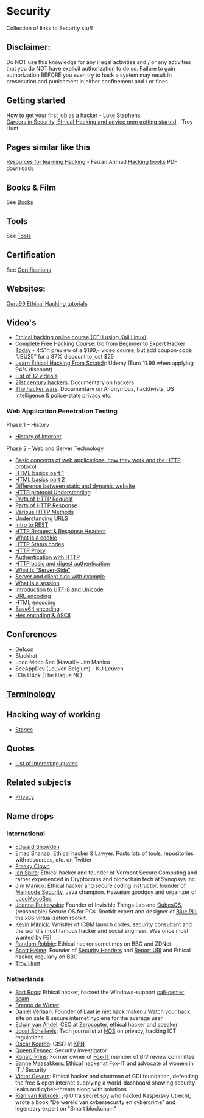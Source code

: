 # Security
Collection of links to Security stuff

## Disclaimer:
Do NOT use this knowledge for any illegal activities and / or any activities that you do NOT have explicit authorization to do so.
Failure to gain authorization BEFORE you even try to hack a system may result in prosecution and punishment in either confinement and / or fines.

## Getting started
[How to get your first job as a hacker](https://medium.com/@hakluke/how-to-get-your-first-job-as-a-hacker-7c1f5c4bf4b3) - Luke Stephens<br>
[Careers in Security, Ethical Hacking and advice onm getting started](https://www.troyhunt.com/careers-in-security-ethical-hacking-and-advice-on-where-to-get-started/) - Troy Hunt<br>

## Pages similar like this
[Resources for learning Hacking](https://github.com/faizann24/Resources-for-learning-Hacking) - Faizan Ahmad
[Hacking books](https://github.com/tanc7/hacking-books) PDF downloads

## Books & Film
See [Books](books/README.md)

## Tools
See [Tools](techniques/tools.md)

## Certification
See [Certifications](certifications/README.md)

## Websites:
[Guru99 Ethical Hacking tutorials](https://www.guru99.com/ethical-hacking-tutorials.html)

## Video's
* [Ethical hacking online course (CEH using Kali Linux)](https://www.youtube.com/playlist?list=PL_pOCSwlf9XkyacNSmF5ZtjeMeP4ap8KI)
* [Complete Free Hacking Course: Go from Beginner to Expert Hacker Today](https://www.youtube.com/watch?v=7nF2BAfWUEg) - 4:51h preview of a $199,- video course, but add coupon-code "JBU25" for a 87% discount to just $25
* [Learn Ethical Hacking From Scratch](https://www.udemy.com/learn-ethical-hacking-from-scratch/?siteID=Fh5UMknfYAU-BDE1hskMrSipfOtU44evZQ&LSNPUBID=Fh5UMknfYAU): Udemy (Euro 11.99 when applying 94% discount)
* [List of 12 video's](https://medium.com/quick-code/the-best-ethical-hacking-video-tutorials-for-everyone-e0cbd465b03c)
* [21st century hackers](https://www.youtube.com/watch?v=koi54cPRlhQ): Documentary on hackers
* [The hacker wars](https://www.youtube.com/watch?v=ku9edEKvGuY&): Documentary on Anonymous, hacktivists, US Intelligence & police-state privacy etc.

### Web Application Penetration Testing

Phase 1 – History

* [History of Internet](https://www.youtube.com/watch?v=9hIQjrMHTv4) 

Phase 2 – Web and Server Technology

* [Basic concepts of web applications, how they work and the HTTP protocol](https://www.youtube.com/watch?v=RsQ1tFLwldY)
* [HTML basics part 1](https://www.youtube.com/watch?v=p6fRBGI_BY0) 
* [HTML basics part 2](https://www.youtube.com/watch?v=Zs6lzuBVK2w) 
* [Difference between static and dynamic website](https://www.youtube.com/watch?v=hlg6q6OFoxQ)
* [HTTP protocol Understanding](https://www.youtube.com/watch?v=JFZMyhRTVt0)
* [Parts of HTTP Request](https://www.youtube.com/watch?v=pHFWGN-upGM)
* [Parts of HTTP Response](https://www.youtube.com/watch?v=c9sMNc2PrMU) 
* [Various HTTP Methods](https://www.youtube.com/watch?v=PO7D20HsFsY)
* [Understanding URLS](https://www.youtube.com/watch?v=5Jr-_Za5yQM)
* [Intro to REST](https://www.youtube.com/watch?v=YCcAE2SCQ6k)
* [HTTP Request & Response Headers](https://www.youtube.com/watch?v=vAuZwirKjWs) 
* [What is a cookie](https://www.youtube.com/watch?v=I01XMRo2ESg)
* [HTTP Status codes](https://www.youtube.com/watch?v=VLH3FMQ5BIQ)
* [HTTP Proxy](https://www.youtube.com/watch?v=qU0PVSJCKcs)
* [Authentication with HTTP](https://www.youtube.com/watch?v=GxiFXUFKo1M)
* [HTTP basic and digest authentication](https://www.youtube.com/watch?v=GOnhCbDhMzk) 
* [What is “Server-Side”](https://www.youtube.com/watch?v=JnCLmLO9LhA)
* [Server and client side with example](https://www.youtube.com/watch?v=DcBB2Fp8WNI) 
* [What is a session](https://www.youtube.com/watch?v=WV4DJ6b0jhg&t=202s)
* [Introduction to UTF-8 and Unicode](https://www.youtube.com/watch?v=sqPTR_v4qFA) 
* [URL encoding](https://www.youtube.com/watch?v=Z3udiqgW1VA) 
* [HTML encoding](https://www.youtube.com/watch?v=IiAfCLWpgII)
* [Base64 encoding](https://www.youtube.com/watch?v=8qkxeZmKmOY)
* [Hex encoding & ASCII](https://www.youtube.com/watch?v=WW2SaCMnHdU)  



## Conferences
* Defcon
* Blackhat
* Loco Moco Sec (Hawaii)- Jim Manico
* SecAppDev (Leuven Belgium) - KU Leuven
* D3n H4ck (The Hague NL)

## [Terminology](terminology/README.md)

## Hacking way of working
- [Stages](./techniques/stages)

## Quotes
* [List of interesting quotes](quotes.md)



## Related subjects
* [Privacy](privacy/README.md)

## Name drops

### International
* [Edward Snowden](https://twitter.com/snowden)
* [Emad Shanab](https://twitter.com/Alra3ees): Ethical hacker & Lawyer. Posts lots of tools, repositories with resources, etc. on Twitter
* [Freaky Clown](https://twitter.com/__freakyclown__)
* [Ian Spiro](https://twitter.com/RAPLPOSOW): Ethical hacker and founder of Vermont Secure Computing and rather experienced in Cryptocoins and blockchain tech at Synopsys Inc.
* [Jim Manico](https://twitter.com/manicode): Ethical hacker and secure coding instructor, founder of [Manicode Security](https://manicode.com/), Java champion. Hawaiian goodguy and organizer of [LocoMocoSec](https://locomocosec.com/)
* [Joanna Rutkowska](https://twitter.com/rootkovska): Founder of Invisible Things Lab and [QubesOS](https://twitter.com/QubesOS), (reasonable) Secure OS for PCs. Rootkit expert and designer of [Blue Pill](https://en.wikipedia.org/wiki/Blue_Pill_(software)), the x86 virtualization rootkit.
* [Kevin Mitnick](https://twitter.com/kevinmitnick): Whistler of ICBM launch codes, security consultant and the world's most famous hacker and social engineer. Was once most wanted by FBI
* [Random Robbie](https://twitter.com/Random_Robbie): Ethical hacker sometimes on BBC and ZDNet
* [Scott Helme](https://twitter.com/Scott_Helme): Founder of [Security Headers](https://twitter.com/securityheaders) and [Report URI](https://twitter.com/reporturi) and Ethical hacker, regularly on BBC
* [Troy Hunt](https://twitter.com/troyhunt)

### Netherlands
* [Bart Roos](https://twitter.com/Bartr00s): Ethical hacker, hacked the Windows-support [call-center scam](https://media.ccc.de/v/SHA2017-233-a_trip_to_india)
* [Brenno de Winter](https://twitter.com/brenno)
* [Daniel Verlaan](https://twitter.com/danielverlaan): Founder of [Laat je niet hack maken](https://laatjeniethackmaken.nl/) / [Watch your hack](https://watchyourhack.com/), site on safe & secure internet hygiene for the average user
* [Edwin van Andel](https://twitter.com/Yafsec): CEO at [Zerocopter](https://zerocopter.com/), ethical hacker and speaker
* [Joost Schellevis](https://twitter.com/Schellevis): Tech journalist at [NOS](http://twitter.com/NOS) on privacy, hacking ICT regulations
* [Oscar Koeroo](https://twitter.com/okoeroo): CISO at [KPN](https://twitter.com/kpn)
* [Queen Fennec](https://twitter.com/Queen_fennec): Security investigator
* [Ronald Prins](https://twitter.com/cryptoron): Former owner of [Fox-IT](https://www.fox-it.com/nl/) member of BIV review committee
* [Sanne Maasakkers](https://twitter.com/sannemaasakkers): Ethical hacker at Fox-IT and advocate of women in IT / Security
* [Victor Gevers](https://twitter.com/0xdude): Ethical hacker and chairman of GDI foundation, defending the free & open internet supplying a world-dashboard showing security-leaks and cyber-threats along with solutions
* [Rian van Rijbroek](https://twitter.com/RianvanRijbroek): ;-) Ultra secret spy who hacked Kaspersky Utrecht, wrote a book "De wereld van cybersecurity en cybercrime" and legendary expert on "Smart blockchain"
